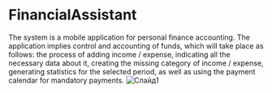 # FinancialAssistant
The system is a mobile application for personal finance accounting. The application implies control and accounting of funds, which will take place as follows: the process of adding income / expense, indicating all the necessary data about it, creating the missing category of income / expense, generating statistics for the selected period, as well as using the payment calendar for mandatory payments.
![Слайд1](https://user-images.githubusercontent.com/58222137/131560278-c0a6248f-bb7a-4e58-a1df-a8ae12ea0f72.png)
